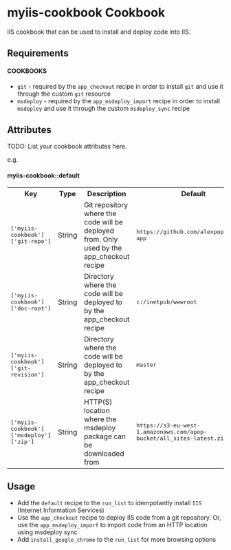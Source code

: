 myiis-cookbook Cookbook
=======================
IIS cookbook that can be used to install and deploy code into IIS.

Requirements
------------

#### COOKBOOKS
- `git` - required by the `app_checkout` recipe in order to install `git` and use it through the custom `git` resource
- `msdeploy` - required by the `app_msdeploy_import` recipe in order to install `msdeploy` and use it through the custom `msdeploy_sync` recipe

Attributes
----------
TODO: List your cookbook attributes here.

e.g.
#### myiis-cookbook::default
<table>
  <tr>
    <th>Key</th>
    <th>Type</th>
    <th>Description</th>
    <th>Default</th>
  </tr>
  <tr>
    <td><tt>['myiis-cookbook']['git-repo']</tt></td>
    <td>String</td>
    <td>Git repository where the code will be deployed from. Only used by the app_checkout recipe</td>
    <td><tt>https://github.com/alexpop/myhtml-app</tt></td>
  </tr>
  <tr>
    <td><tt>['myiis-cookbook']['doc-root']</tt></td>
    <td>String</td>
    <td>Directory where the code will be deployed to by the app_checkout recipe</td>
    <td><tt>c:/inetpub/wwwroot</tt></td>
  </tr>
  <tr>
    <td><tt>['myiis-cookbook']['git-revision']</tt></td>
    <td>String</td>
    <td>Directory where the code will be deployed to by the app_checkout recipe</td>
    <td><tt>master</tt></td>
  </tr>
  <tr>
    <td><tt>['myiis-cookbook']['msdeploy']['zip']</tt></td>
    <td>String</td>
    <td>HTTP(S) location where the msdeploy package can be downloaded from</td>
    <td><tt>https://s3-eu-west-1.amazonaws.com/apop-bucket/all_sites-latest.zip</tt></td>
  </tr>
</table>

Usage
-----

 * Add the `default` recipe to the `run_list` to idempotantly install `IIS` (Internet Information Services)
 * Use the `app_checkout` recipe to deploy IIS code from a git repository. Or, use the `app_msdeploy_import` to import code from an HTTP location using msdeploy sync
 * Add `install_google_chrome` to the `run_list` for more browsing options
